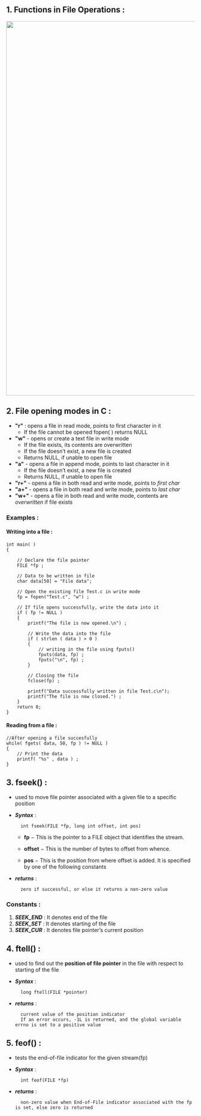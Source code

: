 ## 1. Functions in File Operations :

<p align="center"><img src="https://media.geeksforgeeks.org/wp-content/uploads/File-functions.jpg" width="1000"></img></p>

## 2. File opening modes in C :

- **"r"** : opens a file in read mode, points to first character in it
    - If the file cannot be opened fopen( ) returns NULL
- **"w"** - opens or create a text file in write mode
    - If the file exists, its contents are overwritten
    - If the file doesn’t exist, a new file is created
    - Returns NULL, if unable to open file
- **"a"** - opens a file in append mode, points to last character in it
    - If the file doesn’t exist, a new file is created
    - Returns NULL, if unable to open file
- **"r+"** - opens a file in both read and write mode, points to *first char*
- **"a+"** - opens a file in both read and write mode, points to *last char*
- **"w+"** - opens a file in both read and write mode, contents are *overwritten* if file exists

### Examples :

#### Writing into a file : 

    int main( )
    {

        // Declare the file pointer
        FILE *fp ;
        
        // Data to be written in file
        char data[50] = "File data";

        // Open the existing file Test.c in write mode
        fp = fopen("Test.c", "w") ;
        
        // If file opens successfully, write the data into it
        if ( fp != NULL )
        {
            printf("The file is now opened.\n") ;
            
            // Write the data into the file
            if ( strlen ( data ) > 0 )
            {
                // writing in the file using fputs()
                fputs(data, fp) ;
                fputs("\n", fp) ;
            }
            
            // Closing the file
            fclose(fp) ;
            
            printf("Data successfully written in file Test.c\n");
            printf("The file is now closed.") ;
        }
        return 0;		
    }

#### Reading from a file :

    //After opening a file succesfully 
    while( fgets( data, 50, fp ) != NULL )
    {
        // Print the data 
        printf( "%s" , data ) ;
    }

## 3. fseek() :

- used to move file pointer associated with a given file to a specific position
- ***Syntax*** : 

        int fseek(FILE *fp, long int offset, int pos)

    - **fp** − This is the pointer to a FILE object that identifies the stream.

    - **offset** − This is the number of bytes to offset from whence.

    - **pos** − This is the position from where offset is added. It is specified by one of the following constants

- ***returns*** :
    
        zero if successful, or else it returns a non-zero value

### Constants :
1. ***SEEK_END*** : It denotes end of the file
2. ***SEEK_SET*** : It denotes starting of the file
3. ***SEEK_CUR*** : It denotes file pointer’s current position

## 4. ftell() :

- used to find out the **position of file pointer** in the file with respect to starting of the file
- ***Syntax*** :

        long ftell(FILE *pointer)
- ***returns*** :

        current value of the position indicator
        If an error occurs, -1L is returned, and the global variable errno is set to a positive value

## 5. feof() :
- tests the end-of-file indicator for the given stream(fp)
- ***Syntax*** :
        
        int feof(FILE *fp)
- ***returns*** :

        non-zero value when End-of-File indicator associated with the fp is set, else zero is returned
